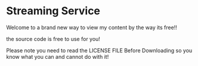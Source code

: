 # Streaming Service

Welcome to a brand new way to view my content by the way its free!!

the source code is free to use for you!

Please note you need to read the LICENSE FILE Before Downloading so you know what you can and cannot do with it! 

